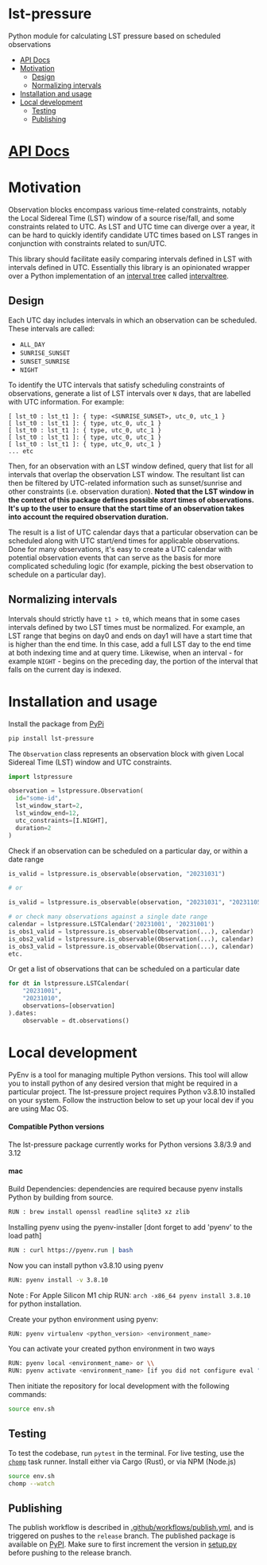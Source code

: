 # lst-pressure

Python module for calculating LST pressure based on scheduled observations

<!-- START doctoc generated TOC please keep comment here to allow auto update -->
<!-- DON'T EDIT THIS SECTION, INSTEAD RE-RUN doctoc TO UPDATE -->

- [API Docs](#api-docs)
- [Motivation](#motivation)
  - [Design](#design)
  - [Normalizing intervals](#normalizing-intervals)
- [Installation and usage](#installation-and-usage)
- [Local development](#local-development)
  - [Testing](#testing)
  - [Publishing](#publishing)

<!-- END doctoc generated TOC please keep comment here to allow auto update -->

# [API Docs](https://ska-sa.github.io/lst-pressure/)

# Motivation

Observation blocks encompass various time-related constraints, notably the Local Sidereal Time (LST) window of a source rise/fall, and some constraints related to UTC. As LST and UTC time can diverge over a year, it can be hard to quickly identify candidate UTC times based on LST ranges in conjunction with constraints related to sun/UTC.

This library should facilitate easily comparing intervals defined in LST with intervals defined in UTC. Essentially this library is an opinionated wrapper over a Python implementation of an [interval tree](https://en.wikipedia.org/wiki/Interval_tree) called [intervaltree](https://pypi.org/project/intervaltree/).

## Design

Each UTC day includes intervals in which an observation can be scheduled. These intervals are called:

- `ALL_DAY`
- `SUNRISE_SUNSET`
- `SUNSET_SUNRISE`
- `NIGHT`

To identify the UTC intervals that satisfy scheduling constraints of observations, generate a list of LST intervals over `N` days, that are labelled with UTC information. For example:

```
[ lst_t0 : lst_t1 ]: { type: <SUNRISE_SUNSET>, utc_0, utc_1 }
[ lst_t0 : lst_t1 ]: { type, utc_0, utc_1 }
[ lst_t0 : lst_t1 ]: { type, utc_0, utc_1 }
[ lst_t0 : lst_t1 ]: { type, utc_0, utc_1 }
[ lst_t0 : lst_t1 ]: { type, utc_0, utc_1 }
... etc
```

Then, for an observation with an LST window defined, query that list for all intervals that overlap the observation LST window. The resultant list can then be filtered by UTC-related information such as sunset/sunrise and other constraints (i.e. observation duration). **Noted that the LST window in the context of this package defines possible _start_ times of observations. It's up to the user to ensure that the start time of an observation takes into account the required observation duration.**

The result is a list of UTC calendar days that a particular observation can be scheduled along with UTC start/end times for applicable observations. Done for many observations, it's easy to create a UTC calendar with potential observation events that can serve as the basis for more complicated scheduling logic (for example, picking the best observation to schedule on a particular day).

## Normalizing intervals
Intervals should strictly have `t1 > t0`, which means that in some cases intervals defined by two LST times must be normalized. For example, an LST range that begins on day0 and ends on day1 will have a start time that is higher than the end time. In this case, add a full LST day to the end time at both indexing time and at query time. Likewise, when an interval - for example `NIGHT` - begins on the preceding day, the portion of the interval that falls on the current day is indexed. 

# Installation and usage

Install the package from [PyPi](https://pypi.org/project/lst-pressure/)

```sh
pip install lst-pressure
```

The `Observation` class represents an observation block with given Local Sidereal Time (LST) window and UTC constraints. 

```python
import lstpressure

observation = lstpressure.Observation(
  id="some-id",
  lst_window_start=2,
  lst_window_end=12,
  utc_constraints=[I.NIGHT],
  duration=2
)
```

Check if an observation can be scheduled on a particular day, or within a date range

```python
is_valid = lstpressure.is_observable(observation, "20231031")

# or

is_valid = lstpressure.is_observable(observation, "20231031", "20231105")

# or check many observations against a single date range
calendar = lstpressure.LSTCalendar('20231001', '20231001')
is_obs1_valid = lstpressure.is_observable(Observation(...), calendar)
is_obs2_valid = lstpressure.is_observable(Observation(...), calendar)
is_obs3_valid = lstpressure.is_observable(Observation(...), calendar)
etc.
```

Or get a list of observations that can be scheduled on a particular date

```python
for dt in lstpressure.LSTCalendar(
    "20231001",
    "20231010",
    observations=[observation]
).dates:
    observable = dt.observations()
```

# Local development

PyEnv is a tool for managing multiple Python versions. This tool will allow you to install python of any desired version that might be required in a particular project. The lst-pressure project requires Python v3.8.10 installed on your system. Follow the instruction below to set up your local dev if you are using Mac OS.

#### Compatible Python versions

The lst-pressure package currently works for Python versions 3.8/3.9 and 3.12

#### mac

Build Dependencies: dependencies are required because pyenv installs Python by building from source.

```sh
RUN : brew install openssl readline sqlite3 xz zlib
```
Installing pyenv using the pyenv-installer [dont forget to add 'pyenv' to the load path]
```sh
RUN : curl https://pyenv.run | bash
```
Now you can install python v3.8.10 using pyenv

```sh
RUN: pyenv install -v 3.8.10
```

Note : For Apple Silicon M1 chip RUN: `arch -x86_64 pyenv install 3.8.10` for python installation.

Create your python environment using pyenv:
```sh
RUN: pyenv virtualenv <python_version> <environment_name>
```

You can activate your created python environment in two ways

```sh
RUN: pyenv local <environment_name> or \\
RUN: pyenv activate <environment_name> [if you did not configure eval "$(pyenv virtualenv-init -)" to run in your shell)
```

Then initiate the repository for local development with the following commands:

```sh
source env.sh
```

## Testing

To test the codebase, run `pytest` in the terminal. For live testing, use the [`chomp`](https://github.com/guybedford/chomp#install) task runner. Install either via Cargo (Rust), or via NPM (Node.js)

```sh
source env.sh
chomp --watch
```

## Publishing

The publish workflow is described in [.github/workflows/publish.yml](.github/workflows/publish.yml), and is triggered on pushes to the `release` branch. The published package is available on [PyPI](https://pypi.org/project/lst-pressure/). Make sure to first increment the version in [setup.py](./setup.py) before pushing to the release branch.
